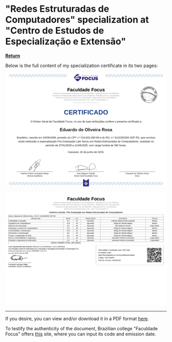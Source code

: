 # "Redes Estruturadas de Computadores" specialization at "Centro de Estudos de Especialização e Extensão"

**[Return][back]**

Below is the full content of my specialization certificate in its two pages:

![Page 1](https://github.com/Mestre-Tramador/Mestre-Tramador/blob/main/assets/data/educational/academics/4-Redes-Estruturadas-de-Computadores/diploma.page.1.jpg)

![Page 2](https://github.com/Mestre-Tramador/Mestre-Tramador/blob/main/assets/data/educational/academics/4-Redes-Estruturadas-de-Computadores/diploma.page.2.jpg)

---

If you desire, you can view and/or download it in a PDF format [here][download].

To testify the authenticity of the document, Brazilian college "Faculdade Focus" offers [this][focus]
site, where you can input its code and emission date.

<!--                              WHY THE REFERENCES IN ENGLISH?                               -->
<!-- You'll notice that the below references are in English.                                   -->
<!-- It was done this way so the exact hyperlinks among all languages can easily identifiable. -->
[back]: ../README.EN.md
[download]: https://raw.githubusercontent.com/Mestre-Tramador/Mestre-Tramador/main/assets/data/educational/academics/4-Redes-Estruturadas-de-Computadores/diploma.pdf
[focus]: https://faculdadefocus.com.br/certificado/validar
